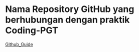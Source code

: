 # Nama Repository GitHub yang berhubungan dengan praktik Coding-PGT

[Github_Guide](https://github.com/nanangpratama99/Github_Guide)
